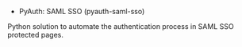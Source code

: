 - PyAuth: SAML SSO (pyauth-saml-sso)

Python solution to automate the authentication process in SAML SSO protected pages.